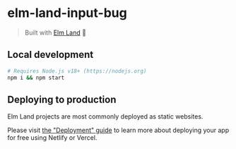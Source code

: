 # elm-land-input-bug
> Built with [Elm Land](https://elm.land) 🌈

## Local development

```bash
# Requires Node.js v18+ (https://nodejs.org)
npm i && npm start
```

## Deploying to production

Elm Land projects are most commonly deployed as static websites.

Please visit [the "Deployment" guide](https://elm.land/guide/deploying) to learn more
about deploying your app for free using Netlify or Vercel.
